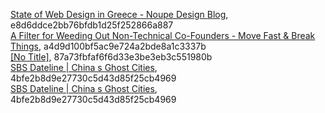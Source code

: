 [State of Web Design in Greece - Noupe Design Blog](http://www.noupe.com/showcases/state-of-web-design-in-greece.html), e8d6ddce2bb76bfdb1d25f252866a887  
[A Filter for Weeding Out Non-Technical Co-Founders - Move Fast &amp; Break Things](http://blog.waxman.me/a-simple-filter-for-weeding-out-non-technical), a4d9d100bf5ac9e724a2bde8a1c3337b  
[[No Title]](http://www.reuters.com/article/2011/03/29/us-amazon-idUSTRE72S13H20110329), 87a73fbfaf6f6d33e3be3eb3c551980b  
[SBS Dateline | China s Ghost Cities](http://www.sbs.com.au/dateline/story/about/id/601007/n/China-s-Ghost-Cities), 4bfe2b8d9e27730c5d43d85f25cb4969  
[SBS Dateline | China s Ghost Cities](http://www.sbs.com.au/dateline/story/about/id/601007/n/China-s-Ghost-Cities), 4bfe2b8d9e27730c5d43d85f25cb4969  
